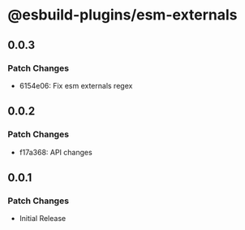 # @esbuild-plugins/esm-externals

## 0.0.3

### Patch Changes

-   6154e06: Fix esm externals regex

## 0.0.2

### Patch Changes

-   f17a368: API changes

## 0.0.1

### Patch Changes

-   Initial Release
